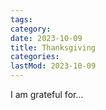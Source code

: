 ```yaml
---
tags:
category: 
date: 2023-10-09
title: Thanksgiving
categories:
lastMod: 2023-10-09
---
```

I am grateful for...
